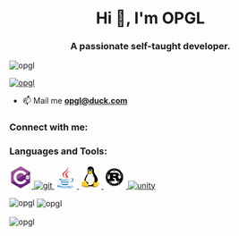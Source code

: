 <h1 align="center">Hi 👋, I'm OPGL</h1>
<h3 align="center">A passionate self-taught developer.</h3>

<p align="left"> <img src="https://komarev.com/ghpvc/?username=opgl&label=Profile%20views&color=0e75b6&style=flat-square" alt="opgl" /> </p>

<p align="left"> <a href="https://github.com/ryo-ma/github-profile-trophy"><img src="https://github-profile-trophy.vercel.app/?username=opgl" alt="opgl" /></a> </p>

- 📫 Mail me **opgl@duck.com**

<h3 align="left">Connect with me:</h3>
<p align="left">
</p>

<h3 align="left">Languages and Tools:</h3>
<p align="left"> <a href="https://www.w3schools.com/cs/" target="_blank" rel="noreferrer"> <img src="https://raw.githubusercontent.com/devicons/devicon/master/icons/csharp/csharp-original.svg" alt="csharp" width="40" height="40"/> </a> <a href="https://git-scm.com/" target="_blank" rel="noreferrer"> <img src="https://www.vectorlogo.zone/logos/git-scm/git-scm-icon.svg" alt="git" width="40" height="40"/> </a> <a href="https://www.java.com" target="_blank" rel="noreferrer"> <img src="https://raw.githubusercontent.com/devicons/devicon/master/icons/java/java-original.svg" alt="java" width="40" height="40"/> </a> <a href="https://www.linux.org/" target="_blank" rel="noreferrer"> <img src="https://raw.githubusercontent.com/devicons/devicon/master/icons/linux/linux-original.svg" alt="linux" width="40" height="40"/> </a> <a href="https://www.rust-lang.org" target="_blank" rel="noreferrer"> <img src="https://raw.githubusercontent.com/devicons/devicon/master/icons/rust/rust-plain.svg" alt="rust" width="40" height="40"/> </a> <a href="https://unity.com/" target="_blank" rel="noreferrer"> <img src="https://www.vectorlogo.zone/logos/unity3d/unity3d-icon.svg" alt="unity" width="40" height="40"/> </a> </p>

<p><img align="left" src="https://github-readme-stats.vercel.app/api/top-langs?username=opgl&show_icons=true&theme=dark&locale=en&layout=compact" alt="opgl" /></p>

<p>&nbsp;<img align="center" src="https://github-readme-stats.vercel.app/api?username=opgl&show_icons=true&theme=dark&locale=en" alt="opgl" /></p>

<p><img align="center" src="https://github-readme-streak-stats.herokuapp.com/?user=opgl&theme=dark" alt="opgl" /></p>

